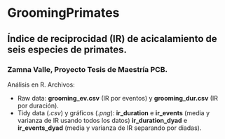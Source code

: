 # GroomingPrimates
## Índice de reciprocidad (IR) de acicalamiento de seis especies de primates.
### Zamna Valle, Proyecto Tesis de Maestría PCB.

Análisis en R.
Archivos:
* Raw data: **grooming_ev.csv** (IR por eventos) y **grooming_dur.csv** (IR por duración).
* Tidy data (*.csv*) y gráficos (*.png*): **ir_duration** e **ir_events** (media y varianza de IR usando todos los datos) **ir_duration_dyad** e **ir_events_dyad** (media y varianza de IR separando por diadas).
